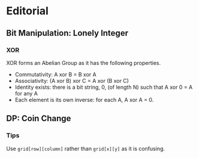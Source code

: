# Editorial

## Bit Manipulation: Lonely Integer

### XOR
XOR forms an Abelian Group as it has the following properties.

* Commutativity: A xor B = B xor A
* Associativity: (A xor B) xor C = A xor (B xor C)
* Identity exists: there is a bit string, 0, (of length N) such that A xor 0 = A for any A
* Each element is its own inverse: for each A, A xor A = 0.

## DP: Coin Change

### Tips
Use `grid[row][column]` rather than `grid[x][y]` as it is confusing.
